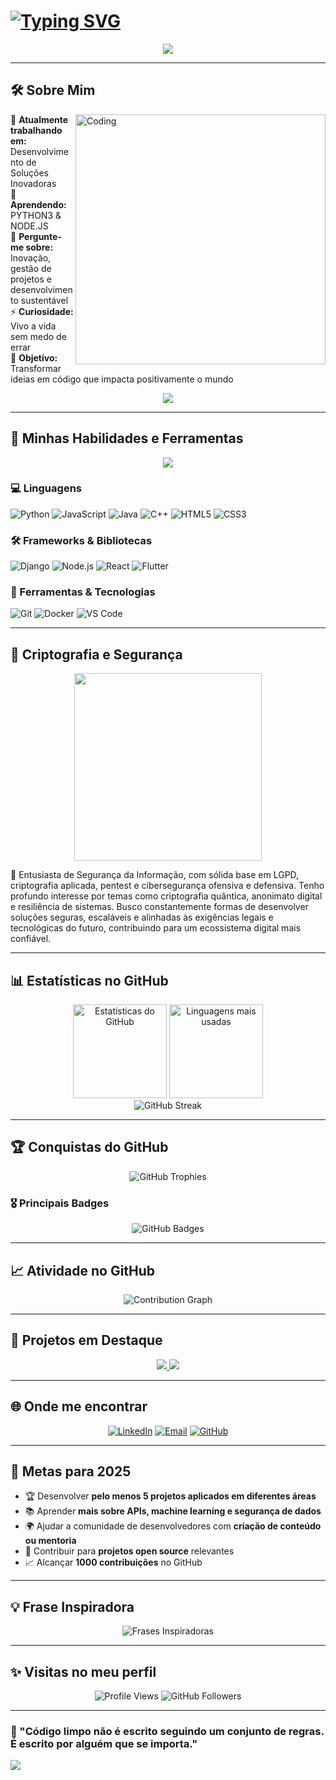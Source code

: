# [![Typing SVG](https://readme-typing-svg.demolab.com?font=Fira+Code&weight=500&size=24&pause=1000&color=FFD700&center=true&vCenter=true&multiline=true&width=1000&height=100&lines=Olá,+eu+sou+o+Pedro+Fernandes!;Desenvolvedor+Fullstack+%7C+Apaixonado+por+tecnologia!;Python+%7C+Django+%7C+Node.js+%7C+Flutter;Bem-vindo+ao+meu+perfil!+🚀)](https://git.io/typing-svg)

<div align="center">
  <img src="https://user-images.githubusercontent.com/73097560/115834477-dbab4500-a447-11eb-908a-139a6edaec5c.gif">
</div>

---

## 🛠️ Sobre Mim

<img align="right" alt="Coding" width="400" src="https://media.giphy.com/media/qgQUggAC3Pfv687qPC/giphy.gif">

🔭 **Atualmente trabalhando em:** Desenvolvimento de Soluções Inovadoras  
🌱 **Aprendendo:** PYTHON3 & NODE.JS  
💬 **Pergunte-me sobre:** Inovação, gestão de projetos e desenvolvimento sustentável  
⚡ **Curiosidade:** Vivo a vida sem medo de errar  
🎯 **Objetivo:** Transformar ideias em código que impacta positivamente o mundo  

<div align="center">
  <img src="https://user-images.githubusercontent.com/73097560/115834477-dbab4500-a447-11eb-908a-139a6edaec5c.gif">
</div>

---

## 🚀 Minhas Habilidades e Ferramentas

<div align="center">
  <img src="https://skillicons.dev/icons?i=python,nodejs,django,flutter,java,html,react,git,docker,css,cpp&theme=light" />
</div>

### 💻 Linguagens
![Python](https://img.shields.io/badge/-Python-3776AB?style=for-the-badge&logo=python&logoColor=white)
![JavaScript](https://img.shields.io/badge/-JavaScript-F7DF1E?style=for-the-badge&logo=javascript&logoColor=black)
![Java](https://img.shields.io/badge/-Java-007396?style=for-the-badge&logo=java&logoColor=white)
![C++](https://img.shields.io/badge/-C++-00599C?style=for-the-badge&logo=cplusplus&logoColor=white)
![HTML5](https://img.shields.io/badge/-HTML5-E34F26?style=for-the-badge&logo=html5&logoColor=white)
![CSS3](https://img.shields.io/badge/-CSS3-1572B6?style=for-the-badge&logo=css3&logoColor=white)

### 🛠️ Frameworks & Bibliotecas
![Django](https://img.shields.io/badge/-Django-092E20?style=for-the-badge&logo=django&logoColor=white)
![Node.js](https://img.shields.io/badge/-Node.js-339933?style=for-the-badge&logo=nodedotjs&logoColor=white)
![React](https://img.shields.io/badge/-React-61DAFB?style=for-the-badge&logo=react&logoColor=black)
![Flutter](https://img.shields.io/badge/-Flutter-02569B?style=for-the-badge&logo=flutter&logoColor=white)

### 🔧 Ferramentas & Tecnologias
![Git](https://img.shields.io/badge/-Git-F05032?style=for-the-badge&logo=git&logoColor=white)
![Docker](https://img.shields.io/badge/-Docker-2496ED?style=for-the-badge&logo=docker&logoColor=white)
![VS Code](https://img.shields.io/badge/-VS%20Code-007ACC?style=for-the-badge&logo=visualstudiocode&logoColor=white)

---

## 🔐 Criptografia e Segurança

<div align="center">
  <img src="https://i.makeagif.com/media/8-03-2015/og9Ko6.gif" width="300">
</div>

🔐 Entusiasta de Segurança da Informação, com sólida base em LGPD, criptografia aplicada, pentest e cibersegurança ofensiva e defensiva. Tenho profundo interesse por temas como criptografia quântica, anonimato digital e resiliência de sistemas. Busco constantemente formas de desenvolver soluções seguras, escaláveis e alinhadas às exigências legais e tecnológicas do futuro, contribuindo para um ecossistema digital mais confiável.

---

## 📊 Estatísticas no GitHub

<div align="center">
  <img height="150em" src="https://github-readme-stats.vercel.app/api?username=Fernandespilot&show_icons=true&theme=radical&include_all_commits=true&count_private=true" alt="Estatísticas do GitHub" />
  <img height="150em" src="https://github-readme-stats.vercel.app/api/top-langs/?username=Fernandespilot&layout=compact&theme=radical&langs_count=10" alt="Linguagens mais usadas" />
</div>

<div align="center">
  <img src="https://github-readme-streak-stats.herokuapp.com/?user=Fernandespilot&theme=radical" alt="GitHub Streak" />
</div>

---

## 🏆 Conquistas do GitHub

<div align="center">
  <img src="https://github-profile-trophy.vercel.app/?username=Fernandespilot&theme=radical&no-frame=true&no-bg=false&margin-w=4&row=2&column=4" alt="GitHub Trophies" />
</div>

### 🎖️ Principais Badges
<div align="center">
  <img src="https://github-readme-stats.vercel.app/api?username=Fernandespilot&show_icons=true&theme=radical&show_badges=true" alt="GitHub Badges" />
</div>

---

## 📈 Atividade no GitHub

<div align="center">
  <img src="https://github-readme-activity-graph.vercel.app/graph?username=Fernandespilot&theme=redical&area=true&hide_border=true" alt="Contribution Graph" />
</div>

---

## 🌟 Projetos em Destaque

<div align="center">
  <a href="[https://github.com/brasiledu/Compiladores---2025-1.git">
    <img src="https://github-readme-stats.vercel.app/api/pin/?username=Fernandespilot&repo=Compiladores---2025-1&theme=radical" />
  </a>
  <a href="https://github.com/Mafe519/QualiSoja.git">
    <img src="https://github-readme-stats.vercel.app/api/pin/?username=Mafe519&repo=QualiSoja&theme=radical" />
  </a>
</div>

---

## 🌐 Onde me encontrar

<div align="center">
  
[![LinkedIn](https://img.shields.io/badge/LinkedIn-0077B5?style=for-the-badge&logo=linkedin&logoColor=white)](https://www.linkedin.com/in/eduardo-vinícius-b11753254/)
[![Email](https://img.shields.io/badge/Gmail-D14836?style=for-the-badge&logo=gmail&logoColor=white)](mailto:eduardo.viniciusac@gmail.com)
[![GitHub](https://img.shields.io/badge/GitHub-100000?style=for-the-badge&logo=github&logoColor=white)](https://github.com/brasiledu)

</div>

---

## 🎯 Metas para 2025

- 🏆 Desenvolver **pelo menos 5 projetos aplicados em diferentes áreas**
- 📚 Aprender **mais sobre APIs, machine learning e segurança de dados**
- 🌍 Ajudar a comunidade de desenvolvedores com **criação de conteúdo ou mentoria**
- 🚀 Contribuir para **projetos open source** relevantes
- 📈 Alcançar **1000 contribuições** no GitHub

---

## 💡 Frase Inspiradora

<div align="center">
  <img src="https://readme-typing-svg.demolab.com/?font=Fira+Code&size=18&pause=2000&color=00D4AA&center=true&vCenter=true&width=600&lines=O+codigo+eh+poesia+em+movimento;Transformando+cafe+em+codigo;Debugando+a+vida+uma+linha+por+vez" alt="Frases Inspiradoras" />
</div>

---

## ✨ Visitas no meu perfil

<div align="center">
  <img src="https://komarev.com/ghpvc/?username=Fernandespilot&color=blueviolet&style=for-the-badge" alt="Profile Views" />
  <img src="https://img.shields.io/github/followers/Fernandespilot?label=Followers&style=for-the-badge&color=blue" alt="GitHub Followers" />
</div>

---

  ### 💫 "Código limpo não é escrito seguindo um conjunto de regras. É escrito por alguém que se importa."
  
  <img src="https://user-images.githubusercontent.com/73097560/115834477-dbab4500-a447-11eb-908a-139a6edaec5c.gif">
</div>
